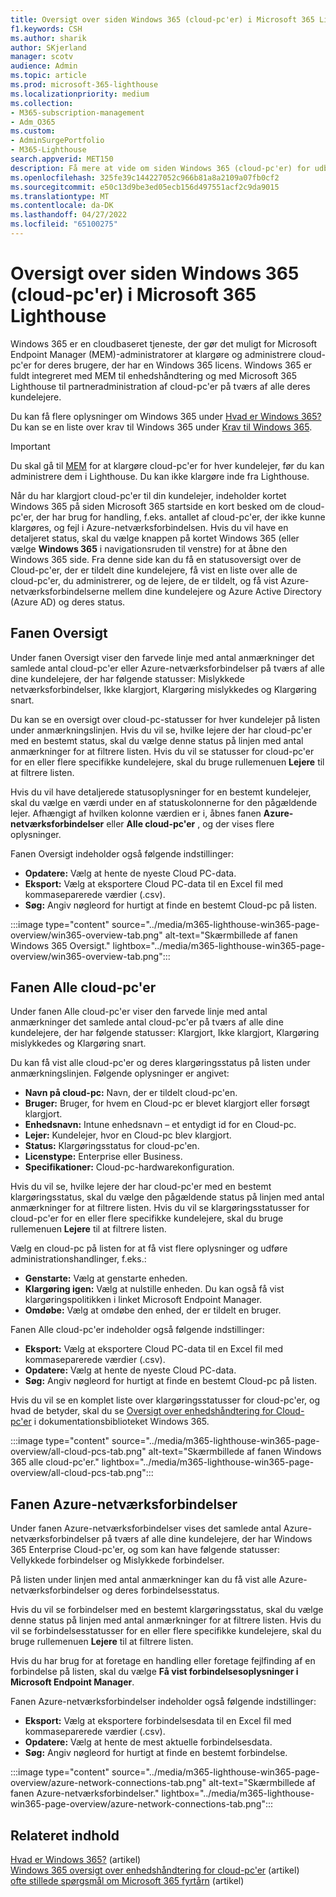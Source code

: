 ```yaml
---
title: Oversigt over siden Windows 365 (cloud-pc'er) i Microsoft 365 Lighthouse
f1.keywords: CSH
ms.author: sharik
author: SKjerland
manager: scotv
audience: Admin
ms.topic: article
ms.prod: microsoft-365-lighthouse
ms.localizationpriority: medium
ms.collection:
- M365-subscription-management
- Adm_O365
ms.custom:
- AdminSurgePortfolio
- M365-Lighthouse
search.appverid: MET150
description: Få mere at vide om siden Windows 365 (cloud-pc'er) for udbydere af administrerede tjenester ved hjælp af Microsoft 365 Lighthouse.
ms.openlocfilehash: 325fe39c144227052c966b81a8a2109a07fb0cf2
ms.sourcegitcommit: e50c13d9be3ed05ecb156d497551acf2c9da9015
ms.translationtype: MT
ms.contentlocale: da-DK
ms.lasthandoff: 04/27/2022
ms.locfileid: "65100275"
---
```

# <a name="overview-of-the-windows-365-cloud-pcs-page-in-microsoft-365-lighthouse"></a>Oversigt over siden Windows 365 (cloud-pc'er) i Microsoft 365 Lighthouse  
  
Windows 365 er en cloudbaseret tjeneste, der gør det muligt for Microsoft Endpoint Manager (MEM)-administratorer at klargøre og administrere cloud-pc'er for deres brugere, der har en Windows 365 licens. Windows 365 er fuldt integreret med MEM til enhedshåndtering og med Microsoft 365 Lighthouse til partneradministration af cloud-pc'er på tværs af alle deres kundelejere.

Du kan få flere oplysninger om Windows 365 under [Hvad er Windows 365?](/windows-365/overview) Du kan se en liste over krav til Windows 365 under [Krav til Windows 365](/windows-365/enterprise/requirements).

> [!IMPORTANT]
> Du skal gå til [MEM](https://go.microsoft.com/fwlink/p/?linkid=2150463) for at klargøre cloud-pc'er for hver kundelejer, før du kan administrere dem i Lighthouse. Du kan ikke klargøre inde fra Lighthouse.

Når du har klargjort cloud-pc'er til din kundelejer, indeholder kortet Windows 365 på siden Microsoft 365 startside en kort besked om de cloud-pc'er, der har brug for handling, f.eks. antallet af cloud-pc'er, der ikke kunne klargøres, og fejl i Azure-netværksforbindelsen. Hvis du vil have en detaljeret status, skal du vælge knappen på kortet Windows 365 (eller vælge **Windows 365** i navigationsruden til venstre) for at åbne den Windows 365 side. Fra denne side kan du få en statusoversigt over de Cloud-pc'er, der er tildelt dine kundelejere, få vist en liste over alle de cloud-pc'er, du administrerer, og de lejere, de er tildelt, og få vist Azure-netværksforbindelserne mellem dine kundelejere og Azure Active Directory (Azure AD) og deres status.

## <a name="overview-tab"></a>Fanen Oversigt

Under fanen Oversigt viser den farvede linje med antal anmærkninger det samlede antal cloud-pc'er eller Azure-netværksforbindelser på tværs af alle dine kundelejere, der har følgende statusser: Mislykkede netværksforbindelser, Ikke klargjort, Klargøring mislykkedes og Klargøring snart.

Du kan se en oversigt over cloud-pc-statusser for hver kundelejer på listen under anmærkningslinjen. Hvis du vil se, hvilke lejere der har cloud-pc'er med en bestemt status, skal du vælge denne status på linjen med antal anmærkninger for at filtrere listen. Hvis du vil se statusser for cloud-pc'er for en eller flere specifikke kundelejere, skal du bruge rullemenuen **Lejere** til at filtrere listen.

Hvis du vil have detaljerede statusoplysninger for en bestemt kundelejer, skal du vælge en værdi under en af statuskolonnerne for den pågældende lejer. Afhængigt af hvilken kolonne værdien er i, åbnes fanen **Azure-netværksforbindelser** eller **Alle cloud-pc'er** , og der vises flere oplysninger.

Fanen Oversigt indeholder også følgende indstillinger:

- **Opdatere:** Vælg at hente de nyeste Cloud PC-data.
- **Eksport:** Vælg at eksportere Cloud PC-data til en Excel fil med kommaseparerede værdier (.csv).
- **Søg:** Angiv nøgleord for hurtigt at finde en bestemt Cloud-pc på listen.

:::image type="content" source="../media/m365-lighthouse-win365-page-overview/win365-overview-tab.png" alt-text="Skærmbillede af fanen Windows 365 Oversigt." lightbox="../media/m365-lighthouse-win365-page-overview/win365-overview-tab.png":::

## <a name="all-cloud-pcs-tab"></a>Fanen Alle cloud-pc'er

Under fanen Alle cloud-pc'er viser den farvede linje med antal anmærkninger det samlede antal cloud-pc'er på tværs af alle dine kundelejere, der har følgende statusser: Klargjort, Ikke klargjort, Klargøring mislykkedes og Klargøring snart.

Du kan få vist alle cloud-pc'er og deres klargøringsstatus på listen under anmærkningslinjen. Følgende oplysninger er angivet:

- **Navn på cloud-pc:** Navn, der er tildelt cloud-pc'en.
- **Bruger:** Bruger, for hvem en Cloud-pc er blevet klargjort eller forsøgt klargjort.
- **Enhedsnavn:** Intune enhedsnavn – et entydigt id for en Cloud-pc.
- **Lejer:** Kundelejer, hvor en Cloud-pc blev klargjort.
- **Status:** Klargøringsstatus for cloud-pc'en.
- **Licenstype:** Enterprise eller Business.
- **Specifikationer:** Cloud-pc-hardwarekonfiguration.

Hvis du vil se, hvilke lejere der har cloud-pc'er med en bestemt klargøringsstatus, skal du vælge den pågældende status på linjen med antal anmærkninger for at filtrere listen. Hvis du vil se klargøringsstatusser for cloud-pc'er for en eller flere specifikke kundelejere, skal du bruge rullemenuen **Lejere** til at filtrere listen.

Vælg en cloud-pc på listen for at få vist flere oplysninger og udføre administrationshandlinger, f.eks.:
- **Genstarte:** Vælg at genstarte enheden. 
- **Klargøring igen:** Vælg at nulstille enheden. Du kan også få vist klargøringspolitikken i linket Microsoft Endpoint Manager.
- **Omdøbe:** Vælg at omdøbe den enhed, der er tildelt en bruger.

Fanen Alle cloud-pc'er indeholder også følgende indstillinger:

- **Eksport:** Vælg at eksportere Cloud PC-data til en Excel fil med kommaseparerede værdier (.csv).
- **Opdatere:** Vælg at hente de nyeste Cloud PC-data.
- **Søg:** Angiv nøgleord for hurtigt at finde en bestemt Cloud-pc på listen.

Hvis du vil se en komplet liste over klargøringsstatusser for cloud-pc'er, og hvad de betyder, skal du se [Oversigt over enhedshåndtering for Cloud-pc'er](/windows-365/enterprise/device-management-overview#column-details) i dokumentationsbiblioteket Windows 365.

:::image type="content" source="../media/m365-lighthouse-win365-page-overview/all-cloud-pcs-tab.png" alt-text="Skærmbillede af fanen Windows 365 alle cloud-pc'er." lightbox="../media/m365-lighthouse-win365-page-overview/all-cloud-pcs-tab.png":::

## <a name="azure-network-connections-tab"></a>Fanen Azure-netværksforbindelser

Under fanen Azure-netværksforbindelser vises det samlede antal Azure-netværksforbindelser på tværs af alle dine kundelejere, der har Windows 365 Enterprise Cloud-pc'er, og som kan have følgende statusser: Vellykkede forbindelser og Mislykkede forbindelser.

På listen under linjen med antal anmærkninger kan du få vist alle Azure-netværksforbindelser og deres forbindelsesstatus.

Hvis du vil se forbindelser med en bestemt klargøringsstatus, skal du vælge denne status på linjen med antal anmærkninger for at filtrere listen. Hvis du vil se forbindelsesstatusser for en eller flere specifikke kundelejere, skal du bruge rullemenuen **Lejere** til at filtrere listen.

Hvis du har brug for at foretage en handling eller foretage fejlfinding af en forbindelse på listen, skal du vælge **Få vist forbindelsesoplysninger i Microsoft Endpoint Manager**.

Fanen Azure-netværksforbindelser indeholder også følgende indstillinger:

- **Eksport:** Vælg at eksportere forbindelsesdata til en Excel fil med kommaseparerede værdier (.csv).
- **Opdatere:** Vælg at hente de mest aktuelle forbindelsesdata.
- **Søg:** Angiv nøgleord for hurtigt at finde en bestemt forbindelse.

:::image type="content" source="../media/m365-lighthouse-win365-page-overview/azure-network-connections-tab.png" alt-text="Skærmbillede af fanen Azure-netværksforbindelser." lightbox="../media/m365-lighthouse-win365-page-overview/azure-network-connections-tab.png":::

## <a name="related-content"></a>Relateret indhold

[Hvad er Windows 365?](/windows-365/overview) (artikel)\
[Windows 365 oversigt over enhedshåndtering for cloud-pc'er](/windows-365/enterprise/device-management-overview) (artikel)\
[ofte stillede spørgsmål om Microsoft 365 fyrtårn](m365-lighthouse-faq.yml) (artikel)